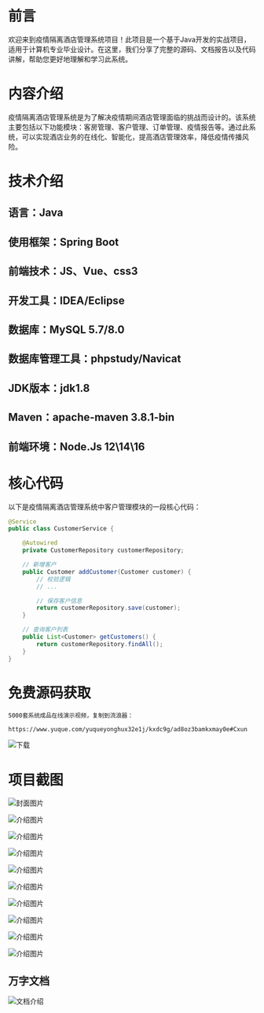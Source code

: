 # 前言

欢迎来到疫情隔离酒店管理系统项目！此项目是一个基于Java开发的实战项目，适用于计算机专业毕业设计。在这里，我们分享了完整的源码、文档报告以及代码讲解，帮助您更好地理解和学习此系统。

# 内容介绍

疫情隔离酒店管理系统是为了解决疫情期间酒店管理面临的挑战而设计的。该系统主要包括以下功能模块：客房管理、客户管理、订单管理、疫情报告等。通过此系统，可以实现酒店业务的在线化、智能化，提高酒店管理效率，降低疫情传播风险。

# 技术介绍

## 语言：Java

## 使用框架：Spring Boot

## 前端技术：JS、Vue、css3

## 开发工具：IDEA/Eclipse

## 数据库：MySQL 5.7/8.0

## 数据库管理工具：phpstudy/Navicat

## JDK版本：jdk1.8

## Maven：apache-maven 3.8.1-bin

## 前端环境：Node.Js 12\14\16

# 核心代码

以下是疫情隔离酒店管理系统中客户管理模块的一段核心代码：

```java
@Service
public class CustomerService {

    @Autowired
    private CustomerRepository customerRepository;

    // 新增客户
    public Customer addCustomer(Customer customer) {
        // 校验逻辑
        // ...

        // 保存客户信息
        return customerRepository.save(customer);
    }

    // 查询客户列表
    public List<Customer> getCustomers() {
        return customerRepository.findAll();
    }
}
```

# 免费源码获取

```
5000套系统成品在线演示视频，复制到流浪器： 
```
```
https://www.yuque.com/yuqueyonghux32e1j/kxdc9g/ad8oz3bamkxmay0e#Cxun
```
![下载](https://img12.360buyimg.com/ddimg/jfs/t1/339687/11/1349/28408/68ad865fF412d7877/adaa650483a100f2.jpg)

# 项目截图

![封面图片](https://img11.360buyimg.com/ddimg/jfs/t1/319548/6/25340/195586/689e117cFb5b8d715/3d7b4f527bac9988.jpg)

![介绍图片](https://img14.360buyimg.com/ddimg/jfs/t1/319678/11/25168/146266/689e1161F518888c6/14fa7bbaa0d2cf01.jpg)

![介绍图片](https://img11.360buyimg.com/ddimg/jfs/t1/314754/2/24028/156078/689e1161F79110c22/21ffe974554e5374.jpg)

![介绍图片](https://img10.360buyimg.com/ddimg/jfs/t1/312120/18/26198/40496/689e1162Fc5b64958/e5fb6c7f668828bf.jpg)

![介绍图片](https://img14.360buyimg.com/ddimg/jfs/t1/316638/18/24997/39000/689e1162F9ccfc2c5/b9383c3b9c6e4e3d.jpg)

![介绍图片](https://img12.360buyimg.com/ddimg/jfs/t1/321541/15/24391/26460/689e1163F2ee91c30/b8f2f880ba323120.jpg)

![介绍图片](https://img12.360buyimg.com/ddimg/jfs/t1/292834/5/27265/32321/689e1163Fe7fcace6/2b2608dc3ea53788.jpg)

![介绍图片](https://img10.360buyimg.com/ddimg/jfs/t1/301803/28/26263/22960/689e1164Fa1c4a09e/9df121fe8da987a1.jpg)

![介绍图片](https://img12.360buyimg.com/ddimg/jfs/t1/324372/40/4544/42533/689e1164F65c28159/46faebb0c494ad9a.jpg)

![介绍图片](https://img10.360buyimg.com/ddimg/jfs/t1/310993/10/26343/26441/689e1165Fd42babe6/1b08b4d88575d586.jpg)


## 万字文档
![文档介绍](https://img14.360buyimg.com/ddimg/jfs/t1/338393/1/3576/156947/68b1ad0cF74dc525c/ff9cd6c574295685.jpg)
